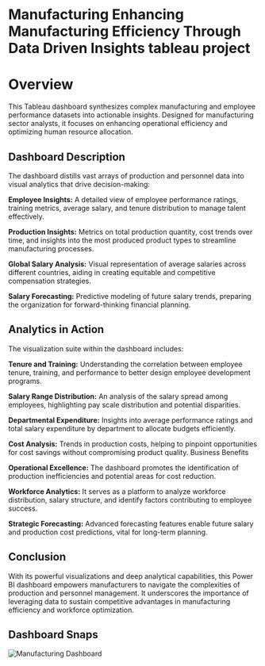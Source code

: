 # Manufacturing Enhancing Manufacturing Efficiency Through Data Driven Insights tableau project


# **Overview**

This Tableau dashboard synthesizes complex manufacturing and employee performance datasets into actionable insights. Designed for manufacturing sector analysts, it focuses on enhancing operational efficiency and optimizing human resource allocation.

## **Dashboard Description**

The dashboard distills vast arrays of production and personnel data into visual analytics that drive decision-making:

**Employee Insights:** A detailed view of employee performance ratings, training metrics, average salary, and tenure distribution to manage talent effectively.

**Production Insights:** Metrics on total production quantity, cost trends over time, and insights into the most produced product types to streamline manufacturing processes.

**Global Salary Analysis:** Visual representation of average salaries across different countries, aiding in creating equitable and competitive compensation strategies.

**Salary Forecasting:** Predictive modeling of future salary trends, preparing the organization for forward-thinking financial planning.

## **Analytics in Action**

The visualization suite within the dashboard includes:

**Tenure and Training:** Understanding the correlation between employee tenure, training, and performance to better design employee development programs.

**Salary Range Distribution:** An analysis of the salary spread among employees, highlighting pay scale distribution and potential disparities.

**Departmental Expenditure:** Insights into average performance ratings and total salary expenditure by department to allocate budgets efficiently.

**Cost Analysis:** Trends in production costs, helping to pinpoint opportunities for cost savings without compromising product quality.
Business Benefits

**Operational Excellence:** The dashboard promotes the identification of production inefficiencies and potential areas for cost reduction.

**Workforce Analytics:** It serves as a platform to analyze workforce distribution, salary structure, and identify factors contributing to employee success.

**Strategic Forecasting:** Advanced forecasting features enable future salary and production cost predictions, vital for long-term planning.

## **Conclusion**

With its powerful visualizations and deep analytical capabilities, this Power BI dashboard empowers manufacturers to navigate the complexities of production and personnel management. It underscores the importance of leveraging data to sustain competitive advantages in manufacturing efficiency and workforce optimization.

## **Dashboard Snaps**

![Manufacturing Dashboard](https://github.com/CodesByVishal/Manufacturing-Enhancing-Manufacturing-Efficiency-Through-Data-Driven-Insights-tableau-project/assets/163639829/af31dd7a-3de0-4c82-b7e4-5e611d23d1c7)
